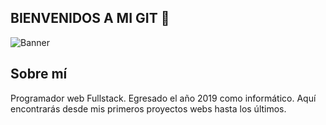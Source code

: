 ## BIENVENIDOS A MI GIT 👋

![Banner](https://www.holapatrick.com/img/patatrick-banner2.png)

## Sobre mí
Programador web Fullstack. Egresado el año 2019 como informático. Aquí encontrarás desde mis primeros proyectos webs hasta los últimos.
<!--
**patatrick/patatrick** is a ✨ _special_ ✨ repository because its `README.md` (this file) appears on your GitHub profile.

Here are some ideas to get you started:

- 🔭 I’m currently working on ...
- 🌱 I’m currently learning ...
- 👯 I’m looking to collaborate on ...
- 🤔 I’m looking for help with ...
- 💬 Ask me about ...
- 📫 How to reach me: ...
- 😄 Pronouns: ...
- ⚡ Fun fact: ...
-->
